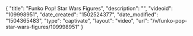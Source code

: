 {
    "title": "Funko Pop! Star Wars Figures",
    "description": "",
    "videoid": "109998951",
    "date_created": "1502524377",
    "date_modified": "1504365483",
    "type": "captivate",
    "layout": "video",
    "url": "\/v\/funko-pop-star-wars-figures\/109998951"
}